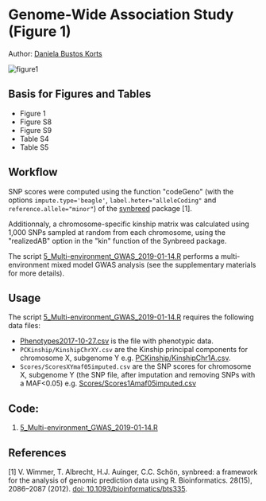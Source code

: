 # Genome-Wide Association Study (Figure 1)

Author: [Daniela Bustos Korts](mailto:daniela.bustoskorts@wur.nl)

![figure1](Figure/Figure1.png)

## Basis for Figures and Tables
 * Figure 1
 * Figure S8
 * Figure S9
 * Table S4
 * Table S5

## Workflow

SNP scores were computed using the function "codeGeno" (with the options `impute.type='beagle'`, `label.heter="alleleCoding"` and `reference.allele="minor"`) of the [synbreed](https://cran.r-project.org/web/packages/synbreed/index.html) package [1].

Additionnaly, a chromosome-specific kinship matrix was calculated using 1,000 SNPs sampled at random from each chromosome, using the "realizedAB" option in the "kin" function of the Synbreed package.

The script [5_Multi-environment_GWAS_2019-01-14.R](5_Multi-environment_GWAS_2019-01-14.R) performs a multi-environment mixed model GWAS analysis (see the supplementary materials for more details).

## Usage

The script [5_Multi-environment_GWAS_2019-01-14.R](5_Multi-environment_GWAS_2019-01-14.R) requires the following data files:

*  [Phenotypes2017-10-27.csv](Phenotypes2017-10-27.csv) is the file with phenotypic data.
*  `PCKinship/KinshipChrXY.csv` are the Kinship principal components for chromosome X, subgenome Y e.g. [PCKinship/KinshipChr1A.csv](PCKinship/KinshipChr1A.csv).
*  `Scores/ScoresXYmaf05imputed.csv` are the SNP scores for chromosome X, subgenome Y (the SNP file, after imputation and removing SNPs with a MAF<0.05) e.g. [Scores/Scores1Amaf05imputed.csv](Scores/Scores1Amaf05imputed.csv)

## Code:
1. [5_Multi-environment_GWAS_2019-01-14.R](5_Multi-environment_GWAS_2019-01-14.R)

 
 

## References

[1] V. Wimmer, T. Albrecht, H.J. Auinger, C.C. Schön, synbreed: a framework for the analysis of genomic
prediction data using R. Bioinformatics. 28(15), 2086–2087 (2012). [doi: 10.1093/bioinformatics/bts335](https://doi.org/10.1093/bioinformatics/bts335).
